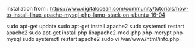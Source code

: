installation from : https://www.digitalocean.com/community/tutorials/how-to-install-linux-apache-mysql-php-lamp-stack-on-ubuntu-16-04

sudo apt-get update
sudo apt-get install apache2
sudo systemctl restart apache2
sudo apt-get install php libapache2-mod-php php-mcrypt php-mysql
sudo systemctl restart apache2
sudo vi /var/www/html/info.php